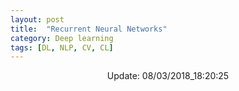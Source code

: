 ```yaml
---
layout: post
title:  "Recurrent Neural Networks"
category: Deep learning
tags: [DL, NLP, CV, CL]
---
```






<center> Update: 08/03/2018_18:20:25</center>

  	
